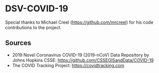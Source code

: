 # DSV-COVID-19

Special thanks to Michael Creel (https://github.com/mrcreel) for his code contributions to the project.

## Sources

- 2019 Novel Coronavirus COVID-19 (2019-nCoV) Data Repository by Johns Hopkins CSSE: https://github.com/CSSEGISandData/COVID-19
- The COVID Tracking Project: https://covidtracking.com
